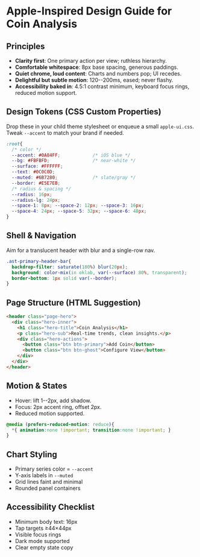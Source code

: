 # Apple-Inspired Design Guide for Coin Analysis

## Principles

-   **Clarity first**: One primary action per view; ruthless hierarchy.
-   **Comfortable whitespace**: 8px base spacing, generous paddings.
-   **Quiet chrome, loud content**: Charts and numbers pop; UI recedes.
-   **Delightful but subtle motion**: 120--200ms, eased; never flashy.
-   **Accessibility baked in**: 4.5:1 contrast minimum, keyboard focus
    rings, reduced motion support.

## Design Tokens (CSS Custom Properties)

Drop these in your child theme stylesheet or enqueue a small
`apple-ui.css`. Tweak `--accent` to match your brand if needed.

``` css
:root{
  /* color */
  --accent: #0A84FF;            /* iOS blue */
  --bg: #FBFBFD;                /* near-white */
  --surface: #FFFFFF;           
  --text: #0C0C0D;             
  --muted: #6B7280;             /* slate/gray */
  --border: #E5E7EB;
  /* radius & spacing */
  --radius: 16px;
  --radius-lg: 24px;
  --space-1: 8px; --space-2: 12px; --space-3: 16px;
  --space-4: 24px; --space-5: 32px; --space-6: 48px;
}
```

## Shell & Navigation

Aim for a translucent header with blur and a single-row nav.

``` css
.ast-primary-header-bar{
  backdrop-filter: saturate(180%) blur(20px);
  background: color-mix(in oklab, var(--surface) 80%, transparent);
  border-bottom: 1px solid var(--border);
}
```

## Page Structure (HTML Suggestion)

``` html
<header class="page-hero">
  <div class="hero-inner">
    <h1 class="hero-title">Coin Analysis</h1>
    <p class="hero-sub">Real-time trends, clean insights.</p>
    <div class="hero-actions">
      <button class="btn btn-primary">Add Coin</button>
      <button class="btn btn-ghost">Configure View</button>
    </div>
  </div>
</header>
```

## Motion & States

-   Hover: lift 1--2px, add shadow.
-   Focus: 2px accent ring, offset 2px.
-   Reduced motion supported.

``` css
@media (prefers-reduced-motion: reduce){
  *{ animation:none !important; transition:none !important; }
}
```

## Chart Styling

-   Primary series color = `--accent`
-   Y-axis labels in `--muted`
-   Grid lines faint and minimal
-   Rounded panel containers

## Accessibility Checklist

-   Minimum body text: 16px
-   Tap targets ≥44×44px
-   Visible focus rings
-   Dark mode supported
-   Clear empty state copy
